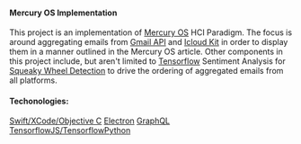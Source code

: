 #### Mercury OS Implementation

This project is an implementation of [Mercury OS](https://uxdesign.cc/introducing-mercury-os-f4de45a04289) HCI Paradigm. The focus is around aggregating emails from [Gmail API](https://developers.google.com/gmail/api) and [Icloud Kit](https://developer.apple.com/icloud/) in order to display them in a manner outlined in the Mercury OS article. Other components in this project include, but aren't limited to [Tensorflow](https://www.tensorflow.org/) Sentiment Analysis for [Squeaky Wheel Detection](https://monkeylearn.com/blog/detecting-squeaky-wheel-urgency-in-customer-support-tickets/?ref=Welcome.AI) to drive the ordering of aggregated emails from all platforms.

#### Techonologies:

[Swift/XCode/Objective C](https://developer.apple.com/macos/)
[Electron](https://electronjs.org/)
[GraphQL](https://graphql.org/)
[TensorflowJS/TensorflowPython](https://www.tensorflow.org/)

